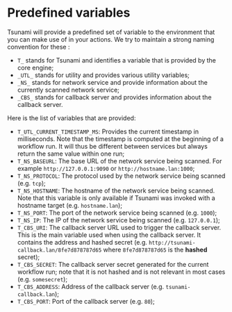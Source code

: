 # Predefined variables

Tsunami will provide a predefined set of variable to the environment that you
can make use of in your actions. We try to maintain a strong naming convention
for these :

- `T_` stands for Tsunami and identifies a variable that is provided by the
core engine;
- `_UTL_` stands for utility and provides various utility variables;
- `_NS_` stands for network service and provide information about the currently
scanned network service;
- `_CBS_` stands for callback server and provides information about the
callback server.

Here is the list of variables that are provided:

- `T_UTL_CURRENT_TIMESTAMP_MS`: Provides the current timestamp in milliseconds.
Note that the timestamp is computed at the beginning of a workflow run. It will
thus be different between services but always return the same value within one
run;
- `T_NS_BASEURL`: The base URL of the network service being scanned. For example
`http://127.0.0.1:9090` or `http://hostname.lan:1000`;
- `T_NS_PROTOCOL`: The protocol used by the network service being scanned (e.g.
`tcp`);
- `T_NS_HOSTNAME`: The hostname of the network service being scanned. Note that
this variable is only available if Tsunami was invoked with a hostname target
(e.g. `hostname.lan`);
- `T_NS_PORT`: The port of the network service being scanned (e.g. `1000`);
- `T_NS_IP`: The IP of the network service being scanned (e.g. `127.0.0.1`);
- `T_CBS_URI`: The callback server URL used to trigger the callback server. This
is the main variable used when using the callback server. It contains the
address and hashed secret (e.g. `http://tsunami-callback.lan/8fe7d878787d65`
where `8fe7d878787d65` is the **hashed** secret);
- `T_CBS_SECRET`: The callback server secret generated for the current workflow
run; note that it is not hashed and is not relevant in most cases (e.g.
`somesecret`);
- `T_CBS_ADDRESS`: Address of the callback server (e.g. `tsunami-callback.lan`);
- `T_CBS_PORT`: Port of the callback server (e.g. `80`);
